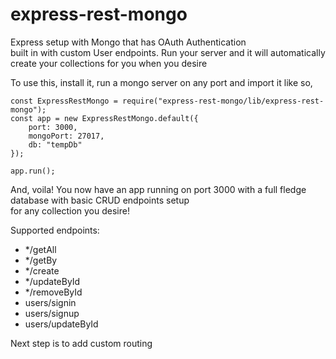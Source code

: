# express-rest-mongo

Express setup with Mongo that has OAuth Authentication <br>
built in with custom User endpoints. Run your server and it will automatically<br>
create your collections for you when you desire

To use this, install it, run a mongo server on any port and import it like so,
```
const ExpressRestMongo = require("express-rest-mongo/lib/express-rest-mongo");
const app = new ExpressRestMongo.default({
    port: 3000,
    mongoPort: 27017,
    db: "tempDb"
});
   
app.run();
```

And, voila! You now have an app running on port 3000 with a full fledge database with basic CRUD endpoints setup<br>
for any collection you desire! <br>

Supported endpoints:

- */getAll
- */getBy
- */create
- */updateById
- */removeById
- users/signin
- users/signup
- users/updateById

Next step is to add custom routing
